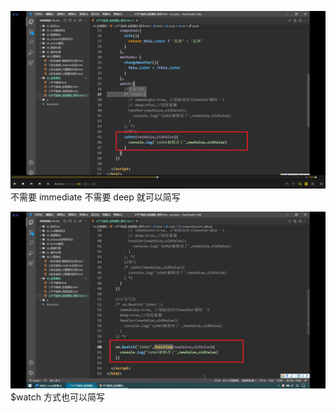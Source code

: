 ![](./img/2022-01-23-22-12-37.png)
不需要 immediate 不需要 deep 就可以简写

![](./img/2022-01-23-22-13-37.png)  
$watch 方式也可以简写
